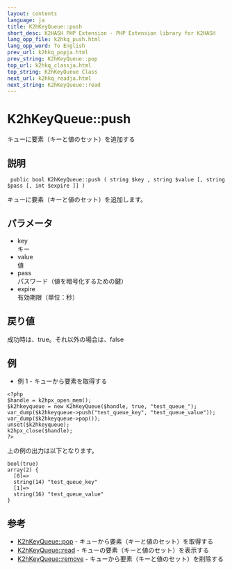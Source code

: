 ```yaml
---
layout: contents
language: ja
title: K2hKeyQueue::push
short_desc: K2HASH PHP Extension - PHP Extension library for K2HASH
lang_opp_file: k2hkq_push.html
lang_opp_word: To English
prev_url: k2hkq_popja.html
prev_string: K2hKeyQueue::pop
top_url: k2hkq_classja.html
top_string: K2hKeyQueue Class
next_url: k2hkq_readja.html
next_string: K2hKeyQueue::read
---
```


# K2hKeyQueue::push
キューに要素（キーと値のセット）を追加する

## 説明
```
 public bool K2hKeyQueue::push ( string $key , string $value [, string $pass [, int $expire ]] )
```
キューに要素（キーと値のセット）を追加します。 

## パラメータ
- key  
キー
- value  
値
- pass  
パスワード（値を暗号化するための鍵）
- expire  
有効期限（単位：秒）

## 戻り値
成功時は、true。それ以外の場合は、false

## 例
- 例 1 - キューから要素を取得する
```
<?php
$handle = k2hpx_open_mem();
$k2hkeyqueue = new K2hKeyQueue($handle, true, "test_queue_");
var_dump($k2hkeyqueue->push("test_queue_key", "test_queue_value"));
var_dump($k2hkeyqueue->pop());
unset($k2hkeyqueue);
k2hpx_close($handle);
?>
```
上の例の出力は以下となります。
```
bool(true)
array(2) {
  [0]=>
  string(14) "test_queue_key"
  [1]=>
  string(16) "test_queue_value"
}
```

## 参考
- [K2hKeyQueue::pop](k2hkq_popja.html) - キューから要素（キーと値のセット）を取得する
- [K2hKeyQueue::read](k2hkq_readja.html) - キューの要素（キーと値のセット）を表示する
- [K2hKeyQueue::remove](k2hkq_removeja.html) - キューから要素（キーと値のセット）を削除する
